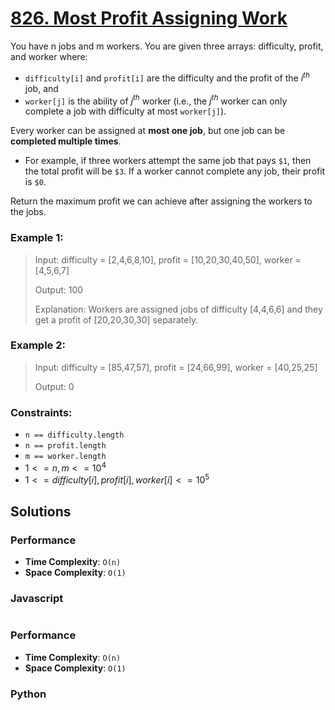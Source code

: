 # [826. Most Profit Assigning Work](https://leetcode.com/problems/most-profit-assigning-work/description/)

You have n jobs and m workers. You are given three arrays: difficulty, profit, and worker where:

- `difficulty[i]` and `profit[i]` are the difficulty and the profit of the $i^{th}$ job, and
- `worker[j]` is the ability of $j^{th}$ worker (i.e., the $j^{th}$ worker can only complete a job with difficulty at most `worker[j]`).

Every worker can be assigned at **most one job**, but one job can be **completed multiple times**.

- For example, if three workers attempt the same job that pays `$1`, then the total profit will be `$3`. If a worker cannot complete any job, their profit is `$0`.

Return the maximum profit we can achieve after assigning the workers to the jobs.


### Example 1:
> Input: difficulty = [2,4,6,8,10], profit = [10,20,30,40,50], worker = [4,5,6,7]
>
> Output: 100
>
> Explanation: Workers are assigned jobs of difficulty [4,4,6,6] and they get a profit of [20,20,30,30] separately.


### Example 2:
> Input: difficulty = [85,47,57], profit = [24,66,99], worker = [40,25,25]
>
> Output: 0
 

### Constraints:
- `n == difficulty.length`
- `n == profit.length`
- `m == worker.length`
- $1 <= n, m <= 10^{4}$
- $1 <= difficulty[i], profit[i], worker[i] <= 10^{5}$


## Solutions

### Performance

- **Time Complexity**: `O(n)`
- **Space Complexity**: `O(1)`

### Javascript
```javascript

```


### Performance

- **Time Complexity**: `O(n)`
- **Space Complexity**: `O(1)`

### Python
```python

```